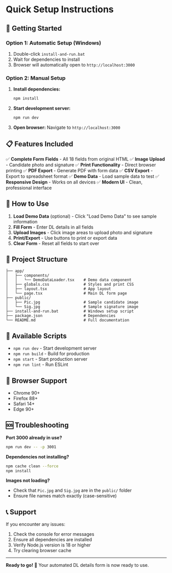 # Quick Setup Instructions

## 🚀 Getting Started

### Option 1: Automatic Setup (Windows)
1. Double-click `install-and-run.bat`
2. Wait for dependencies to install
3. Browser will automatically open to `http://localhost:3000`

### Option 2: Manual Setup
1. **Install dependencies:**
   ```bash
   npm install
   ```

2. **Start development server:**
   ```bash
   npm run dev
   ```

3. **Open browser:**
   Navigate to `http://localhost:3000`

## 📋 Features Included

✅ **Complete Form Fields** - All 18 fields from original HTML
✅ **Image Upload** - Candidate photo and signature
✅ **Print Functionality** - Direct browser printing
✅ **PDF Export** - Generate PDF with form data
✅ **CSV Export** - Export to spreadsheet format
✅ **Demo Data** - Load sample data to test
✅ **Responsive Design** - Works on all devices
✅ **Modern UI** - Clean, professional interface

## 🎯 How to Use

1. **Load Demo Data** (optional) - Click "Load Demo Data" to see sample information
2. **Fill Form** - Enter DL details in all fields
3. **Upload Images** - Click image areas to upload photo and signature
4. **Print/Export** - Use buttons to print or export data
5. **Clear Form** - Reset all fields to start over

## 📁 Project Structure

```
├── app/
│   ├── components/
│   │   └── DemoDataLoader.tsx    # Demo data component
│   ├── globals.css               # Styles and print CSS
│   ├── layout.tsx                # App layout
│   └── page.tsx                  # Main DL form page
├── public/
│   ├── Pic.jpg                   # Sample candidate image
│   └── Sig.jpg                   # Sample signature image
├── install-and-run.bat           # Windows setup script
├── package.json                  # Dependencies
└── README.md                     # Full documentation
```

## 🔧 Available Scripts

- `npm run dev` - Start development server
- `npm run build` - Build for production
- `npm start` - Start production server
- `npm run lint` - Run ESLint

## 📱 Browser Support

- Chrome 90+
- Firefox 88+
- Safari 14+
- Edge 90+

## 🆘 Troubleshooting

**Port 3000 already in use?**
```bash
npm run dev -- -p 3001
```

**Dependencies not installing?**
```bash
npm cache clean --force
npm install
```

**Images not loading?**
- Check that `Pic.jpg` and `Sig.jpg` are in the `public/` folder
- Ensure file names match exactly (case-sensitive)

## 📞 Support

If you encounter any issues:
1. Check the console for error messages
2. Ensure all dependencies are installed
3. Verify Node.js version is 18 or higher
4. Try clearing browser cache

---

**Ready to go!** 🎉 Your automated DL details form is now ready to use.
